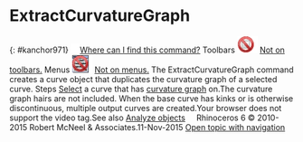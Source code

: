 ---
---


# ExtractCurvatureGraph
{: #kanchor971}
 [![images/transparent.gif](images/transparent.gif)Where can I find this command?](javascript:void(0);) Toolbars
![images/-no-toolbar-button.png](images/-no-toolbar-button.png) [Not on toolbars.](toolbarwhattodo.html) 
Menus
![images/-no-menu-item.png](images/-no-menu-item.png) [Not on menus.](menuwhattodo.html) 
The ExtractCurvatureGraph command creates a curve object that duplicates the curvature graph of a selected curve.
Steps
 [Select](select-objects.html) a curve that has [curvature graph](curvaturegraph.html) on.The curvature graph hairs are not included. When the base curve has kinks or is otherwise discontinuous, multiple output curves are created.Your browser does not support the video tag.See also
 [Analyze objects](sak-analysis.html) 
&#160;
&#160;
Rhinoceros 6 © 2010-2015 Robert McNeel &amp; Associates.11-Nov-2015
 [Open topic with navigation](extractcurvaturegraph.html) 

